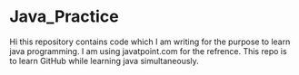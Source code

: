 # Java_Practice
Hi this repository contains code which I am writing for the purpose to learn java programming.
I am using javatpoint.com for the refrence.
This repo is to learn GitHub while learning java simultaneously.
